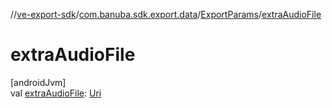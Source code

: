 //[ve-export-sdk](../../../index.md)/[com.banuba.sdk.export.data](../index.md)/[ExportParams](index.md)/[extraAudioFile](extra-audio-file.md)

# extraAudioFile

[androidJvm]\
val [extraAudioFile](extra-audio-file.md): [Uri](https://developer.android.com/reference/kotlin/android/net/Uri.html)
